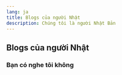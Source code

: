 ```yaml
---
lang: ja
title: Blogs của người Nhật
description: Chúng tôi là người Nhật Bản
---
```


## Blogs của người Nhật

### Bạn có nghe tôi không
